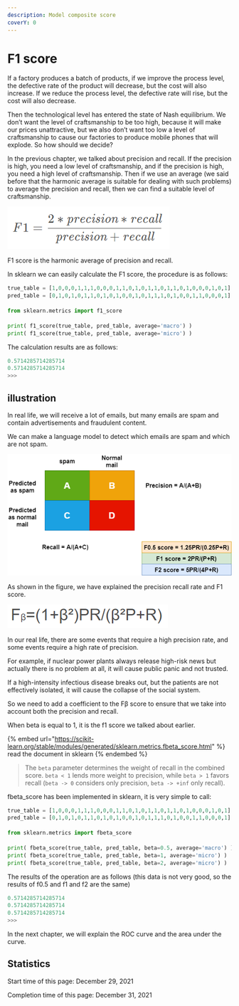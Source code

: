 ```yaml
---
description: Model composite score
coverY: 0
---
```


# F1 score

If a factory produces a batch of products, if we improve the process level, the defective rate of the product will decrease, but the cost will also increase. If we reduce the process level, the defective rate will rise, but the cost will also decrease.

Then the technological level has entered the state of Nash equilibrium. We don’t want the level of craftsmanship to be too high, because it will make our prices unattractive, but we also don’t want too low a level of craftsmanship to cause our factories to produce mobile phones that will explode. So how should we decide?

In the previous chapter, we talked about precision and recall. If the precision is high, you need a low level of craftsmanship, and if the precision is high, you need a high level of craftsmanship. Then if we use an average (we said before that the harmonic average is suitable for dealing with such problems) to average the precision and recall, then we can find a suitable level of craftsmanship.

![F1 score](<../.gitbook/assets/image (7).png>)

F1 score is the harmonic average of precision and recall.

In sklearn we can easily calculate the F1 score, the procedure is as follows:

```python
true_table = [1,0,0,0,1,1,1,0,0,0,1,1,0,1,0,1,1,0,1,1,0,1,0,0,0,1,0,1]
pred_table = [0,1,0,1,0,1,1,0,1,0,1,0,0,1,0,1,1,1,0,1,0,0,1,1,0,0,0,1]

from sklearn.metrics import f1_score

print( f1_score(true_table, pred_table, average='macro') )
print( f1_score(true_table, pred_table, average='micro') )
```

The calculation results are as follows:

```python
0.5714285714285714
0.5714285714285714
>>> 
```

## illustration

In real life, we will receive a lot of emails, but many emails are spam and contain advertisements and fraudulent content.

We can make a language model to detect which emails are spam and which are not spam.

![illustration](<../.gitbook/assets/image (5) (1).png>)

As shown in the figure, we have explained the precision recall rate and F1 score.

![Fβ](<../.gitbook/assets/image (20) (1).png>)

In our real life, there are some events that require a high precision rate, and some events require a high rate of precision.

For example, if nuclear power plants always release high-risk news but actually there is no problem at all, it will cause public panic and not trusted.

If a high-intensity infectious disease breaks out, but the patients are not effectively isolated, it will cause the collapse of the social system.

So we need to add a coefficient to the Fβ score to ensure that we take into account both the precision and recall.

When beta is equal to 1, it is the f1 score we talked about earlier.

{% embed url="https://scikit-learn.org/stable/modules/generated/sklearn.metrics.fbeta_score.html" %}
read the document in sklearn
{% endembed %}

> The `beta` parameter determines the weight of recall in the combined score. `beta < 1` lends more weight to precision, while `beta > 1` favors recall (`beta -> 0` considers only precision, `beta -> +inf` only recall).

fbeta\_score has been implemented in sklearn, it is very simple to call:

```python
true_table = [1,0,0,0,1,1,1,0,0,0,1,1,0,1,0,1,1,0,1,1,0,1,0,0,0,1,0,1]
pred_table = [0,1,0,1,0,1,1,0,1,0,1,0,0,1,0,1,1,1,0,1,0,0,1,1,0,0,0,1]

from sklearn.metrics import fbeta_score

print( fbeta_score(true_table, pred_table, beta=0.5, average='macro') )
print( fbeta_score(true_table, pred_table, beta=1, average='micro') )
print( fbeta_score(true_table, pred_table, beta=2, average='micro') )
```

The results of the operation are as follows (this data is not very good, so the results of f0.5 and f1 and f2 are the same)

```python
0.5714285714285714
0.5714285714285714
0.5714285714285714
>>> 
```

In the next chapter, we will explain the ROC curve and the area under the curve.

## Statistics

Start time of this page: December 29, 2021

Completion time of this page: December 31, 2021
